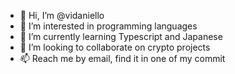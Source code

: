 - 👋 Hi, I’m @vidaniello
- 👀 I’m interested in programming languages
- 🌱 I’m currently learning Typescript and Japanese
- 💞️ I’m looking to collaborate on crypto projects
- 📫 Reach me by email, find it in one of my commit

<!---
vidaniello/vidaniello is a ✨ special ✨ repository because its `README.md` (this file) appears on your GitHub profile.
You can click the Preview link to take a look at your changes.
--->

